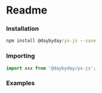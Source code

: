 # Readme

### Installation

```cmd
npm install @daybyday/yx-js --save
```

### Importing

```jsx
import xxx from '@daybyday/yx-js';
```

### Examples

